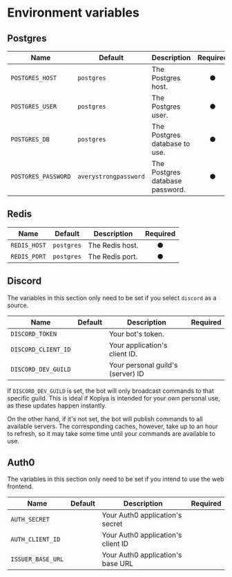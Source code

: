 # Environment variables

## Postgres

Name                | Default               | Description                     | Required
---                 | ---                   | ---                             | :-:
`POSTGRES_HOST`     | `postgres`            | The Postgres host.              | ●
`POSTGRES_USER`     | `postgres`            | The Postgres user.              | ●
`POSTGRES_DB`       | `postgres`            | The Postgres database to use.   | ●
`POSTGRES_PASSWORD` | `averystrongpassword` | The Postgres database password. | ●

## Redis

Name                | Default               | Description                     | Required
---                 | ---                   | ---                             | :-:
`REDIS_HOST`        | `postgres`            | The Redis host.                 | ●
`REDIS_PORT`        | `postgres`            | The Redis port.                 | ●

## Discord

The variables in this section only need to be set if you select `discord` as a source.

Name                | Default               | Description                       | Required
---                 | ---                   | ---                               | :-:
`DISCORD_TOKEN`     |                       | Your bot's token.                 | 
`DISCORD_CLIENT_ID` |                       | Your application's client ID.     |
`DISCORD_DEV_GUILD` |                       | Your personal guild's (server) ID |

If `DISCORD_DEV_GUILD` is set, the bot will only broadcast commands to that specific guild. This is ideal if Kopiya is intended for your own personal use, as these updates happen instantly. 

On the other hand, if it's not set, the bot will publish commands to all available servers. The corresponding caches, however, take up to an hour to refresh, so it may take some time until your commands are available to use.

## Auth0

The variables in this section only need to be set if you intend to use the web frontend.

Name                | Default               | Description                        | Required
---                 | ---                   | ---                                | :-:
`AUTH_SECRET`       |                       | Your Auth0 application's secret    |
`AUTH_CLIENT_ID`    |                       | Your Auth0 application's client ID |
`ISSUER_BASE_URL`   |                       | Your Auth0 application's base URL  |